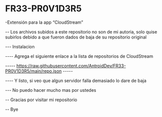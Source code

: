 # FR33-PR0V1D3R5
-Extensión para la app “CloudStream”

-- Los archivos subidos a este repositorio no son de mi autoria, solo quise subirlos debido a que fueron dados de baja de su repositorio original

--- Instalacion

---- Agrega el siguiente enlace a la lista de repositorios de CloudStream 

----- https://raw.githubusercontent.com/AntroidDev/FR33-PR0V1D3R5/main/repo.json -----

---- Y listo, si veo que algun servidor falla demasiado lo dare de baja

--- No puedo hacer mucho mas por ustedes

-- Gracias por visitar mi repositorio

-- Bye
